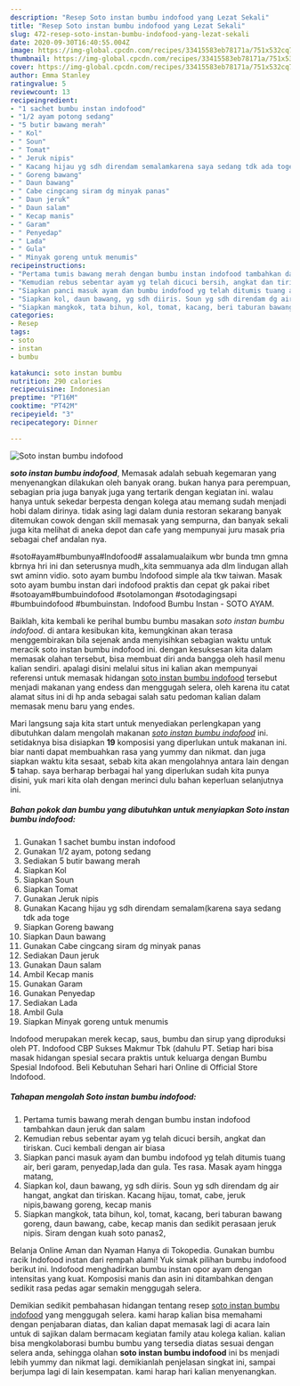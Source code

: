```yaml
---
description: "Resep Soto instan bumbu indofood yang Lezat Sekali"
title: "Resep Soto instan bumbu indofood yang Lezat Sekali"
slug: 472-resep-soto-instan-bumbu-indofood-yang-lezat-sekali
date: 2020-09-30T16:40:55.004Z
image: https://img-global.cpcdn.com/recipes/33415583eb78171a/751x532cq70/soto-instan-bumbu-indofood-foto-resep-utama.jpg
thumbnail: https://img-global.cpcdn.com/recipes/33415583eb78171a/751x532cq70/soto-instan-bumbu-indofood-foto-resep-utama.jpg
cover: https://img-global.cpcdn.com/recipes/33415583eb78171a/751x532cq70/soto-instan-bumbu-indofood-foto-resep-utama.jpg
author: Emma Stanley
ratingvalue: 5
reviewcount: 13
recipeingredient:
- "1 sachet bumbu instan indofood"
- "1/2 ayam potong sedang"
- "5 butir bawang merah"
- " Kol"
- " Soun"
- " Tomat"
- " Jeruk nipis"
- " Kacang hijau yg sdh direndam semalamkarena saya sedang tdk ada toge"
- " Goreng bawang"
- " Daun bawang"
- " Cabe cingcang siram dg minyak panas"
- " Daun jeruk"
- " Daun salam"
- " Kecap manis"
- " Garam"
- " Penyedap"
- " Lada"
- " Gula"
- " Minyak goreng untuk menumis"
recipeinstructions:
- "Pertama tumis bawang merah dengan bumbu instan indofood tambahkan daun jeruk dan salam"
- "Kemudian rebus sebentar ayam yg telah dicuci bersih, angkat dan tiriskan. Cuci kembali dengan air biasa"
- "Siapkan panci masuk ayam dan bumbu indofood yg telah ditumis tuang air, beri garam, penyedap,lada dan gula. Tes rasa. Masak ayam hingga matang,"
- "Siapkan kol, daun bawang, yg sdh diiris. Soun yg sdh direndam dg air hangat, angkat dan tiriskan. Kacang hijau, tomat, cabe, jeruk nipis,bawang goreng, kecap manis"
- "Siapkan mangkok, tata bihun, kol, tomat, kacang, beri taburan bawang goreng, daun bawang, cabe, kecap manis dan sedikit perasaan jeruk nipis. Siram dengan kuah soto panas2,"
categories:
- Resep
tags:
- soto
- instan
- bumbu

katakunci: soto instan bumbu 
nutrition: 290 calories
recipecuisine: Indonesian
preptime: "PT16M"
cooktime: "PT42M"
recipeyield: "3"
recipecategory: Dinner

---
```



![Soto instan bumbu indofood](https://img-global.cpcdn.com/recipes/33415583eb78171a/751x532cq70/soto-instan-bumbu-indofood-foto-resep-utama.jpg)

<b><i>soto instan bumbu indofood</i></b>, Memasak adalah sebuah kegemaran yang menyenangkan dilakukan oleh banyak orang. bukan hanya para perempuan, sebagian pria juga banyak juga yang tertarik dengan kegiatan ini. walau hanya untuk sekedar berpesta dengan kolega atau memang sudah menjadi hobi dalam dirinya. tidak asing lagi dalam dunia restoran sekarang banyak ditemukan cowok dengan skill memasak yang sempurna, dan banyak sekali juga kita melihat di aneka depot dan cafe yang mempunyai juru masak pria sebagai chef andalan nya.

#soto#ayam#bumbunya#Indofood# assalamualaikum wbr bunda tmn gmna kbrnya hri ini dan seterusnya mudh,,kita semmuanya ada dlm lindugan allah swt aminn vidio. soto ayam bumbu Indofood simple ala tkw taiwan. Masak soto ayam bumbu instan dari indofood praktis dan cepat gk pakai ribet #sotoayam#bumbuindofood #sotolamongan #sotodagingsapi #bumbuindofood #bumbuinstan. Indofood Bumbu Instan - SOTO AYAM.

Baiklah, kita kembali ke perihal bumbu bumbu masakan <i>soto instan bumbu indofood</i>. di antara kesibukan kita, kemungkinan akan terasa menggembirakan bila sejenak anda menyisihkan sebagian waktu untuk meracik soto instan bumbu indofood ini. dengan kesuksesan kita dalam memasak olahan tersebut, bisa membuat diri anda bangga oleh hasil menu kalian sendiri. apalagi disini melalui situs ini kalian akan mempunyai referensi untuk memasak hidangan <u>soto instan bumbu indofood</u> tersebut menjadi makanan yang endess dan menggugah selera, oleh karena itu catat alamat situs ini di hp anda sebagai salah satu pedoman kalian dalam memasak menu baru yang endes.


Mari langsung saja kita start untuk menyediakan perlengkapan yang dibutuhkan dalam mengolah makanan <u><i>soto instan bumbu indofood</i></u> ini. setidaknya bisa disiapkan <b>19</b> komposisi yang diperlukan untuk makanan ini. biar nanti dapat membuahkan rasa yang yummy dan nikmat. dan juga siapkan waktu kita sesaat, sebab kita akan mengolahnya antara lain dengan <b>5</b> tahap. saya berharap berbagai hal yang diperlukan sudah kita punya disini, yuk mari kita olah dengan merinci dulu bahan keperluan selanjutnya ini.

<!--inarticleads1-->

##### Bahan pokok dan bumbu yang dibutuhkan untuk menyiapkan Soto instan bumbu indofood:

1. Gunakan 1 sachet bumbu instan indofood
1. Gunakan 1/2 ayam, potong sedang
1. Sediakan 5 butir bawang merah
1. Siapkan  Kol
1. Siapkan  Soun
1. Siapkan  Tomat
1. Gunakan  Jeruk nipis
1. Gunakan  Kacang hijau yg sdh direndam semalam(karena saya sedang tdk ada toge
1. Siapkan  Goreng bawang
1. Siapkan  Daun bawang
1. Gunakan  Cabe cingcang siram dg minyak panas
1. Sediakan  Daun jeruk
1. Gunakan  Daun salam
1. Ambil  Kecap manis
1. Gunakan  Garam
1. Gunakan  Penyedap
1. Sediakan  Lada
1. Ambil  Gula
1. Siapkan  Minyak goreng untuk menumis


Indofood merupakan merek kecap, saus, bumbu dan sirup yang diproduksi oleh PT. Indofood CBP Sukses Makmur Tbk (dahulu PT. Setiap hari bisa masak hidangan spesial secara praktis untuk keluarga dengan Bumbu Spesial Indofood. Beli Kebutuhan Sehari hari Online di Official Store Indofood. 

<!--inarticleads2-->

##### Tahapan mengolah Soto instan bumbu indofood:

1. Pertama tumis bawang merah dengan bumbu instan indofood tambahkan daun jeruk dan salam
1. Kemudian rebus sebentar ayam yg telah dicuci bersih, angkat dan tiriskan. Cuci kembali dengan air biasa
1. Siapkan panci masuk ayam dan bumbu indofood yg telah ditumis tuang air, beri garam, penyedap,lada dan gula. Tes rasa. Masak ayam hingga matang,
1. Siapkan kol, daun bawang, yg sdh diiris. Soun yg sdh direndam dg air hangat, angkat dan tiriskan. Kacang hijau, tomat, cabe, jeruk nipis,bawang goreng, kecap manis
1. Siapkan mangkok, tata bihun, kol, tomat, kacang, beri taburan bawang goreng, daun bawang, cabe, kecap manis dan sedikit perasaan jeruk nipis. Siram dengan kuah soto panas2,


Belanja Online Aman dan Nyaman Hanya di Tokopedia. Gunakan bumbu racik Indofood instan dari rempah alami! Yuk simak pilihan bumbu indofood berikut ini. Indofood menghadirkan bumbu instan opor ayam dengan intensitas yang kuat. Komposisi manis dan asin ini ditambahkan dengan sedikit rasa pedas agar semakin menggugah selera. 

Demikian sedikit pembahasan hidangan tentang resep <u>soto instan bumbu indofood</u> yang menggugah selera. kami harap kalian bisa memahami dengan penjabaran diatas, dan kalian dapat memasak lagi di acara lain untuk di sajikan dalam bermacam kegiatan family atau kolega kalian. kalian bisa mengkolaborasi bumbu bumbu yang tersedia diatas sesuai dengan selera anda, sehingga olahan <b>soto instan bumbu indofood</b> ini bs menjadi lebih yummy dan nikmat lagi. demikianlah penjelasan singkat ini, sampai berjumpa lagi di lain kesempatan. kami harap hari kalian menyenangkan.
